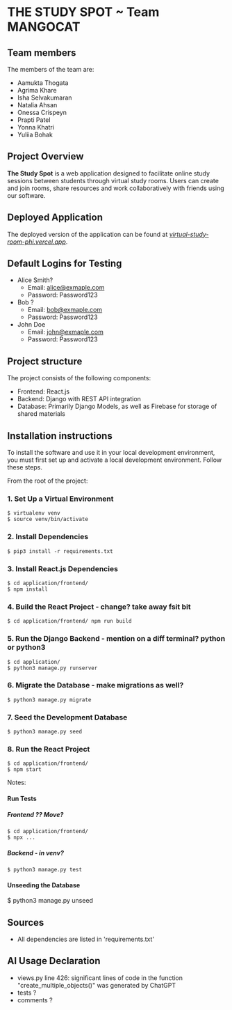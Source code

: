 # THE STUDY SPOT ~ Team MANGOCAT
## Team members
The members of the team are:
- Aamukta Thogata
- Agrima Khare
- Isha Selvakumaran
- Natalia Ahsan
- Onessa Crispeyn
- Prapti Patel
- Yonna Khatri
- Yuliia Bohak

## Project Overview
**The Study Spot** is a web application designed to facilitate online study sessions between students through virtual study rooms. Users can create and join rooms, share resources and work collaboratively with friends using our software. 

## Deployed Application
The deployed version of the application can be found at [*virtual-study-room-phi.vercel.app*](virtual-study-room-phi.vercel.app).


## Default Logins for Testing
- Alice Smith?
	- Email: alice@exmaple.com
   	- Password: Password123
- Bob ?
	- Email: bob@exmaple.com
   	- Password: Password123
- John Doe
	- Email: john@exmaple.com
   	- Password: Password123

## Project structure
The project consists of the following components:
- Frontend: React.js
- Backend: Django with REST API integration
- Database: Primarily Django Models, as well as Firebase for storage of shared materials

## Installation instructions
To install the software and use it in your local development environment, you must first set up and activate a local development environment.  Follow these steps. 

From the root of the project:

### 1. Set Up a Virtual Environment
```
$ virtualenv venv
$ source venv/bin/activate
```

### 2. Install Dependencies
```
$ pip3 install -r requirements.txt
```

### 3. Install React.js Dependencies
```
$ cd application/frontend/
$ npm install
```

### 4. Build the React Project - change? take away fsit bit
```
$ cd application/frontend/ npm run build
```

### 5. Run the Django Backend - mention on a diff terminal? python or python3
```
$ cd application/
$ python3 manage.py runserver
```

### 6. Migrate the Database - make migrations as well?
```
$ python3 manage.py migrate
```

### 7. Seed the Development Database
```
$ python3 manage.py seed
```

### 8. Run the React Project
```
$ cd application/frontend/
$ npm start
```

Notes:
#### Run Tests
##### Frontend ?? Move?
```
$ cd application/frontend/
$ npx ... 
```
##### Backend - in venv?
```
$ python3 manage.py test
```

#### Unseeding the Database
$ python3 manage.py unseed


## Sources
- All dependencies are listed in 'requirements.txt'

## AI Usage Declaration
- views.py line 426: significant lines of code in the function "create_multiple_objects()" was generated by ChatGPT
- tests ?
- comments ?

       

